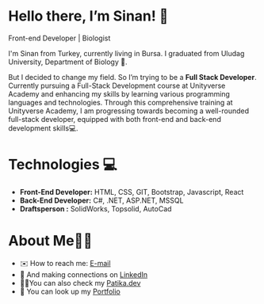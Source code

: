 # Hello there, I’m Sinan! 🤚

Front-end Developer | Biologist

I'm Sinan from Turkey, currently living in Bursa. I graduated from Uludag University, Department of Biology 🔬.

But I decided to change my field. So I’m trying to be a **Full Stack Developer**. Currently pursuing a Full-Stack Development course at Unityverse Academy and enhancing my skills by learning various programming languages and technologies. 
Through this comprehensive training at Unityverse Academy, I am progressing towards becoming a well-rounded full-stack developer, equipped with both front-end and back-end development skills💻.

# Technologies 💻

* **Front-End Developer:** HTML, CSS, GIT, Bootstrap, Javascript, React
* **Back-End Developer:** C#, .NET, ASP.NET, MSSQL
* **Draftsperson :** SolidWorks, Topsolid, AutoCad

# About Me👨‍💻

* ✉️ How to reach me: [E-mail](mailto:sinanengin@yandex.com)
* 🤝 And making connections on [LinkedIn](https://www.linkedin.com/in/sinan-engin/)
* 🕵️‍♂️You can also check my [Patika.dev](https://app.patika.dev/snnengn)
* 🎯 You can look up my [Portfolio](https://github.com/snnengn)
